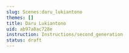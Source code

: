 ```yaml
---
slug: Scenes:daru_lukiantono
themes: []
title: Daru Lukiantono
uid: ab97a8ac728e
instruction: Instructions/second_generation
status: draft
---
```

